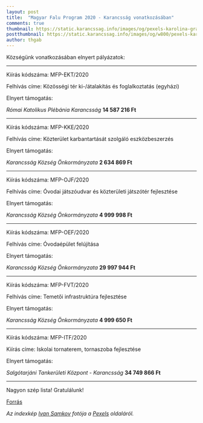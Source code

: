 ```yaml
---
layout: post
title:  "Magyar Falu Program 2020 - Karancsság vonatkozásában"
comments: true
thumbnail: https://static.karancssag.info/images/og/pexels-karolina-grabowska-4386292.jpg
postthumbnail: https://static.karancssag.info/images/og/w800/pexels-karolina-grabowska-4386292.jpg
author: thgab
---
```


Községünk vonatkozásában elnyert pályázatok:

<!--more-->

---

Kiírás kódszáma: MFP-EKT/2020

Felhívás címe: Közösségi tér ki-/átalakítás és foglalkoztatás
(egyházi)

Elnyert támogatás:

_Római Katolikus Plébánia Karancsság_ **14&nbsp;587&nbsp;216&nbsp;Ft**

---

Kiírás kódszáma: MFP-KKE/2020

Felhívás címe: Közterület karbantartását szolgáló eszközbeszerzés

Elnyert támogatás:

_Karancsság Község Önkormányzata_ **2&nbsp;634&nbsp;869&nbsp;Ft**

---

Kiírás kódszáma: MFP-OJF/2020

Felhívás címe: Óvodai játszóudvar és közterületi
játszótér fejlesztése

Elnyert támogatás:

_Karancsság Község Önkormányzata_ **4&nbsp;999&nbsp;998&nbsp;Ft**

---

Kiírás kódszáma: MFP-OEF/2020

Felhívás címe: Óvodaépület felújítása

Elnyert támogatás:

_Karancsság Község Önkormányzata_ **29&nbsp;997&nbsp;944&nbsp;Ft**

---

Kiírás kódszáma: MFP-FVT/2020

Felhívás címe: Temetői infrastruktúra fejlesztése

Elnyert támogatás:

_Karancsság Község Önkormányzata_ **4&nbsp;999&nbsp;650&nbsp;Ft**

---

Kiírás kódszáma: MFP-ITF/2020

Kiírás címe: Iskolai tornaterem, tornaszoba fejlesztése

Elnyert támogatás:

_Salgótarjáni Tankerületi Központ - Karancsság_ **34&nbsp;749&nbsp;866&nbsp;Ft**

---

Nagyon szép lista! Gratulálunk!

[Forrás][1]

_Az indexkép [Ivan Samkov](https://www.pexels.com/hu-hu/@karolina-grabowska?utm_content=attributionCopyText&amp;utm_medium=referral&amp;utm_source=pexels) fotója a [Pexels](https://www.pexels.com/hu-hu/foto/okostelefon-asztal-arctalan-kijelzo-4386292/?utm_content=attributionCopyText&amp;utm_medium=referral&amp;utm_source=pexels) oldaláról._


[1]:https://kormany.hu/miniszterelnokseg/magyar-falu-program-2020